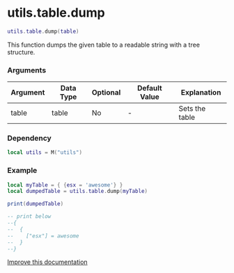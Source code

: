 # utils.table.dump

```lua
utils.table.dump(table)
```
This function dumps the given table to a readable string with a tree structure.

### Arguments
| Argument      | Data Type | Optional | Default Value | Explanation |
|---------------|-----------|----------|---------------|-------------|
| table | table | No | - | Sets the table |

### Dependency
```lua
local utils = M("utils")
```

### Example
```lua
local myTable = { {esx = 'awesome'} }
local dumpedTable = utils.table.dump(myTable)

print(dumpedTable)

-- print below
--{
--  {
--    ["esx"] = awesome
--  }
--}
```

[Improve this documentation](https://github.com/esx-framework/esx-framework.github.io/blob/development/docs/es_extended2/common/functions/table/dump.md)